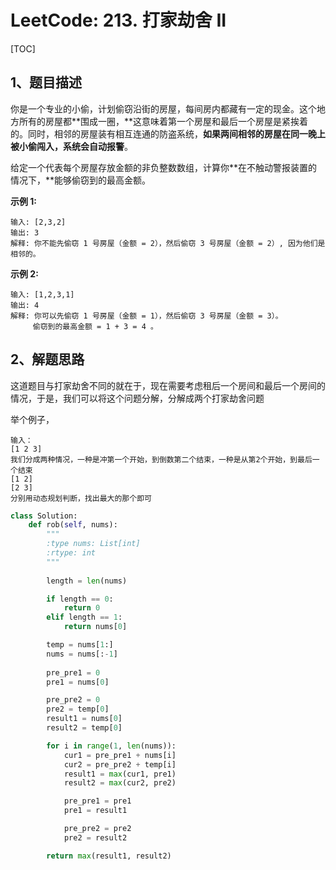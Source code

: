 # LeetCode: 213. 打家劫舍 II

[TOC]

## 1、题目描述



你是一个专业的小偷，计划偷窃沿街的房屋，每间房内都藏有一定的现金。这个地方所有的房屋都**围成一圈，**这意味着第一个房屋和最后一个房屋是紧挨着的。同时，相邻的房屋装有相互连通的防盗系统，**如果两间相邻的房屋在同一晚上被小偷闯入，系统会自动报警**。

给定一个代表每个房屋存放金额的非负整数数组，计算你**在不触动警报装置的情况下，**能够偷窃到的最高金额。

**示例 1:**

```
输入: [2,3,2]
输出: 3
解释: 你不能先偷窃 1 号房屋（金额 = 2），然后偷窃 3 号房屋（金额 = 2）, 因为他们是相邻的。
```

**示例 2:**

```
输入: [1,2,3,1]
输出: 4
解释: 你可以先偷窃 1 号房屋（金额 = 1），然后偷窃 3 号房屋（金额 = 3）。
     偷窃到的最高金额 = 1 + 3 = 4 。
```



## 2、解题思路

​	这道题目与打家劫舍不同的就在于，现在需要考虑租后一个房间和最后一个房间的情况，于是，我们可以将这个问题分解，分解成两个打家劫舍问题

举个例子，

```
输入：
[1 2 3]
我们分成两种情况，一种是冲第一个开始，到倒数第二个结束，一种是从第2个开始，到最后一个结束
[1 2]
[2 3]
分别用动态规划判断，找出最大的那个即可

```

```python
class Solution:
    def rob(self, nums):
        """
        :type nums: List[int]
        :rtype: int
        """
        
        length = len(nums)

        if length == 0:
            return 0
        elif length == 1:
            return nums[0]

        temp = nums[1:]
        nums = nums[:-1]
        
        pre_pre1 = 0
        pre1 = nums[0]

        pre_pre2 = 0
        pre2 = temp[0]
        result1 = nums[0]
        result2 = temp[0]

        for i in range(1, len(nums)):
            cur1 = pre_pre1 + nums[i]
            cur2 = pre_pre2 + temp[i]
            result1 = max(cur1, pre1)
            result2 = max(cur2, pre2)

            pre_pre1 = pre1
            pre1 = result1

            pre_pre2 = pre2
            pre2 = result2

        return max(result1, result2)
```

